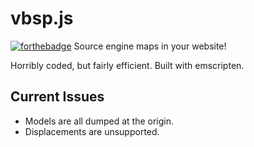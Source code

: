 # vbsp.js
[![forthebadge](http://forthebadge.com/images/badges/fuck-it-ship-it.svg)](http://forthebadge.com)
Source engine maps in your website!

Horribly coded, but fairly efficient. Built with emscripten.

## Current Issues
- Models are all dumped at the origin.
- Displacements are unsupported.
